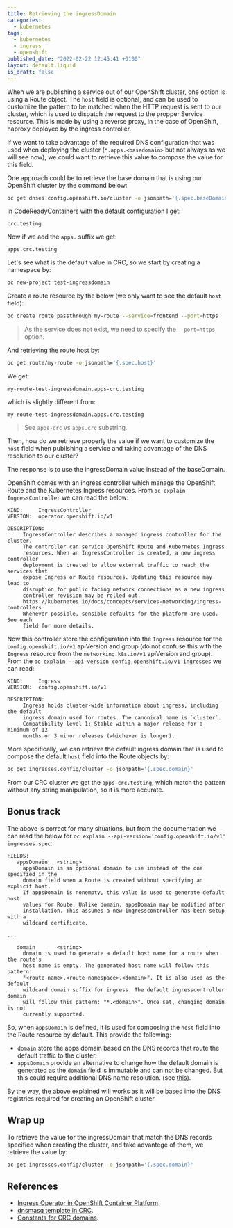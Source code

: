 ```yaml
---
title: Retrieving the ingressDomain
categories:
  - kubernetes
tags:
  - kubernetes
  - ingress
  - openshift
published_date: "2022-02-22 12:45:41 +0100"
layout: default.liquid
is_draft: false
---
```

When we are publishing a service out of our OpenShift cluster, one option
is using a Route object. The `host` field is optional, and can be
used to customize the pattern to be matched when the HTTP request is sent
to our cluster, which is used to dispatch the request to the propper
Service resource. This is made by using a reverse proxy, in the case
of OpenShift, haproxy deployed by the ingress controller.

If we want to take advantage of the required DNS configuration that was used
when deploying the cluster (`*.apps.<basedomain>` but not always as we will
see now), we could want to retrieve this value to compose the value for this
field.

One approach could be to retrieve the base domain that is using our
OpenShift cluster by the command below:

```sh
oc get dnses.config.openshift.io/cluster -o jsonpath='{.spec.baseDomain}'
```

In CodeReadyContainers with the default configuration I get:

```raw
crc.testing
```

Now if we add the `apps.` suffix we get:

```raw
apps.crc.testing
```

Let's see what is the default value in CRC, so we start by creating a
namespace by:

```sh
oc new-project test-ingressdomain
```

Create a route resource by the below (we only want to see the default
`host` field):

```sh
oc create route passthrough my-route --service=frontend --port=https
```

> As the service does not exist, we need to specify the `--port=https` option.

And retrieving the route host by:

```sh
oc get route/my-route -o jsonpath='{.spec.host}'
```

We get:

```raw
my-route-test-ingressdomain.apps-crc.testing
```

which is slightly different from:

```raw
my-route-test-ingressdomain.apps.crc.testing
```

> See `apps-crc` vs `apps.crc` substring.

Then, how do we retrieve properly the value if we want to customize the `host`
field when publishing a service and taking advantage of the DNS resolution to
our cluster?

The response is to use the ingressDomain value instead of the baseDomain.

OpenShift comes with an ingress controller which manage the OpenShift Route
and the Kubernetes Ingress resources. From `oc explain IngressController` we
can read the below:

```raw
KIND:     IngressController
VERSION:  operator.openshift.io/v1

DESCRIPTION:
     IngressController describes a managed ingress controller for the cluster.
     The controller can service OpenShift Route and Kubernetes Ingress
     resources. When an IngressController is created, a new ingress controller
     deployment is created to allow external traffic to reach the services that
     expose Ingress or Route resources. Updating this resource may lead to
     disruption for public facing network connections as a new ingress
     controller revision may be rolled out.
     https://kubernetes.io/docs/concepts/services-networking/ingress-controllers
     Whenever possible, sensible defaults for the platform are used. See each
     field for more details.
```

Now this controller store the configuration into the `Ingress` resource for the
`config.openshift.io/v1` apiVersion and group (do not confuse this with the
`Ingress` resource from the `networking.k8s.io/v1` apiVersion and group). From
the `oc explain --api-version config.openshift.io/v1 ingresses` we can read:

```raw
KIND:     Ingress
VERSION:  config.openshift.io/v1

DESCRIPTION:
     Ingress holds cluster-wide information about ingress, including the default
     ingress domain used for routes. The canonical name is `cluster`.
     Compatibility level 1: Stable within a major release for a minimum of 12
     months or 3 minor releases (whichever is longer).
```

More specifically, we can retrieve the default ingress domain that is used to
compose the default `host` field into the Route objects by:

```sh
oc get ingresses.config/cluster -o jsonpath='{.spec.domain}'
```

From our CRC cluster we get the `apps-crc.testing`, which match the pattern
without any string manipulation, so it is more accurate.

## Bonus track

The above is correct for many situations, but from the documentation we can
read the below for
`oc explain --api-version='config.openshift.io/v1' ingresses.spec`:

```raw
FIELDS:
   appsDomain   <string>
     appsDomain is an optional domain to use instead of the one specified in the
     domain field when a Route is created without specifying an explicit host.
     If appsDomain is nonempty, this value is used to generate default host
     values for Route. Unlike domain, appsDomain may be modified after
     installation. This assumes a new ingresscontroller has been setup with a
     wildcard certificate.

...

   domain       <string>
     domain is used to generate a default host name for a route when the route's
     host name is empty. The generated host name will follow this pattern:
     "<route-name>.<route-namespace>.<domain>". It is also used as the default
     wildcard domain suffix for ingress. The default ingresscontroller domain
     will follow this pattern: "*.<domain>". Once set, changing domain is not
     currently supported.
```

So, when `appsDomain` is defined, it is used for composing the `host` field
into the Route resource by default. This provide the following:

- `domain` store the apps domain based on the DNS records that route the
  default traffic to the cluster.
- `appsDomain` provide an alternative to change how the default domain is
  generated as the `domain` field is immutable and can not be changed. But
  this could require additional DNS name resolution.
  (see [this](https://docs.openshift.com/container-platform/4.9/networking/ingress-operator.html#nw-ingress-controller-configuration-parameters_configuring-ingress)).

By the way, the above explained will works as it will be based into the
DNS registries required for creating an OpenShift cluster.
## Wrap up

To retrieve the value for the ingressDomain that match the DNS
records specified when creating the cluster, and take advantege
of them, we retrieve the value by:

```sh
oc get ingresses.config/cluster -o jsonpath='{.spec.domain}'
```

## References

- [Ingress Operator in OpenShift Container Platform](https://docs.openshift.com/container-platform/4.9/networking/ingress-operator.html).
- [dnsmasq template in CRC](https://github.com/code-ready/crc/blob/master/pkg/crc/services/dns/template.go#L11).
- [Constants for CRC domains](https://github.com/code-ready/crc/blob/master/pkg/crc/constants/constants.go#L40).

